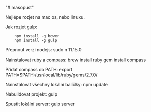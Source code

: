 "# masopust" 

Nejlépe rozjet na mac os, nebo linuxu.

Jak rozjet gulp:
```
	npm install -g bower
	npm install -g gulp
```

Přepnout verzi nodejs:
	sudo n 11.15.0

Nainstalovat ruby a compass:
	brew install ruby
	gem install compass

Přidat compass do PATH:
	export PATH=$PATH:/usr/local/lib/ruby/gems/2.7.0/

Nainstalovat všechny lokální balíčky:
	npm update

Nabuildovat projekt:
	gulp

Spustit lokální server:
	gulp server
